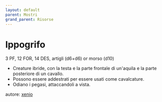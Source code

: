 ```yaml
---
layout: default
parent: Mostri
grand_parent: Risorse
---
```


# Ippogrifo
3 PF, 12 FOR, 14 DES, artigli (d6+d6) or morso (d10)
- Creature ibride, con la testa e la parte frontale di un'aquila e la parte posteriore di un cavallo.
- Possono essere addestrati per essere usati come cavalcature.
- Odiano i pegasi, attaccandoli a vista.

autore: [xenio](https://xenioinabottle.blogspot.com)
